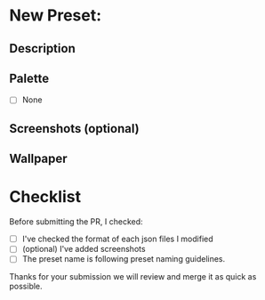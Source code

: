 # New Preset: <NAME>

<!-- comments -->

## Description

<!-- will be used in the preset list -->

## Palette
  
<!-- a color palette used for this preset -->

- [ ] None
  
## Screenshots (optional)

<!-- Will be used in showcase -->

## Wallpaper

<!-- When we are taking screenshots for adding in the preset list on the website, we can use your background. Maybe add a related background here or nothing if it's not important so we are going to use the default background -->

# Checklist 

Before submitting the PR, I checked:

- [ ] I've checked the format of each json files I modified
- [ ] (optional) I've added screenshots
- [ ] The preset name is following preset naming guidelines.

Thanks for your submission we will review and merge it as quick as possible.
